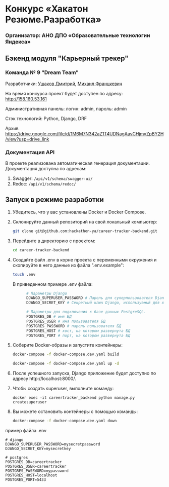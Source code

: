 # **Конкурс «Хакатон Резюме.Разработка»**

### Организатор: АНО ДПО «Образовательные технологии Яндекса»

## Бэкенд модуля "Карьерный трекер"

### Команда № 9 "Dream Team"

Разработчики: [Ушаков Дмитрий](https://github.com/Voyager1744), [Михаил Францкевич](https://github.com/OGURETS13)

На время конкурса проект будет доступен по адресу: http://158.160.53.161

Административная панель: логин: admin, пароль: admin

Стэк технологий: Python, Django, DRF

Архив https://drive.google.com/file/d/1M6M7N342aZ1T4UDNagAavCHjmvZpBY2H/view?usp=drive_link

### Документация API
В проекте реализована автоматическая генерация документации. Документация доступна по адресам:
1) Swagger: `/api/v1/schema/swagger-ui/`
2) Redoc: `/api/v1/schema/redoc/`


## Запуск в режиме разработки

1. Убедитесь, что у вас установлены Docker и Docker Compose.

2. Склонируйте данный репозиторий на свой локальный компьютер:

   ```bash
   git clone git@github.com:hackathon-ya/career-tracker-backend.git
   ```

3. Перейдите в директорию с проектом:
   ```bash
   cd career-tracker-backend
   ```
   
4. Создайте файл .env в корне проекта с переменными окружения
   и скопируйте в него данные из файла ".env.example":

   ```bash
   touch .env
   ```
   В приведенном примере .env файла:

   ```bash
         # Параметры Django
         DJANGO_SUPERUSER_PASSWORD # Пароль для суперпользователя Django, который будет создан при инициализации приложения.
         DJANGO_SECRET_KEY # Секретный ключ Django, используемый для хэширования паролей, создания токенов и других целей безопасности.

         # Параметры для подключения к базе данных PostgreSQL.
         POSTGRES_DB # имя БД
         POSTGRES_USER # имя пользователя БД
         POSTGRES_PASSWORD # пароль пользователя БД
         POSTGRES_HOST # хост, на котором развернута БД
         POSTGRES_PORT # порт, на котором развернута БД
      ```
5. Соберите Docker-образы и запустите контейнеры:

   ```bash
   docker-compose -f docker-compose.dev.yaml build
   ```

   ```bash
   docker-compose -f docker-compose.dev.yaml up -d
   ```
6. После успешного запуска, Django приложение будет
доступно по адресу http://localhost:8000/.

7. Чтобы создать superuser, выполните команду:
   ```
   docker exec -it careertracker_backend python manage.py createsuperuser
   ```
8. Вы можете остановить контейнеры с помощью команды:

   ```bash
   docker-compose -f docker-compose.dev.yaml down
   ```

пример файла .env

```
# django
DJANGO_SUPERUSER_PASSWORD=mysecretpassword
DJANGO_SECRET_KEY=mysecretkey

# postgres
POSTGRES_DB=careertracker
POSTGRES_USER=careertracker
POSTGRES_PASSWORD=mypassword
POSTGRES_HOST=localhost
POSTGRES_PORT=5433
```
